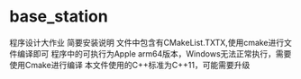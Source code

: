 # base_station
程序设计大作业
简要安装说明
文件中包含有CMakeList.TXTX,使用cmake进行文件编译即可
程序中的可执行为Apple arm64版本，Windows无法正常执行，需要使用Cmake进行编译
本文件使用的C++标准为C++11，可能需要升级

